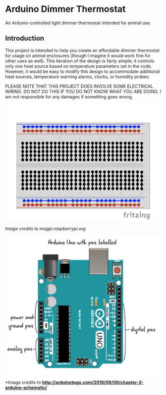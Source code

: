 # Arduino Dimmer Thermostat
An Arduino-controlled light dimmer thermostat intended for animal use.
## Introduction
This project is intended to help you create an affordable dimmer thermostat for usage on animal enclosures (though I imagine it would work fine for other uses as well). This iteration of the design is fairly simple; it controls only one heat source based on temperature parameters set in the code. However, it would be easy to modify this design to accommodate additional heat sources, temperature warning alarms, clocks, or humidity probes. 

PLEASE NOTE THAT THIS PROJECT DOES INVOLVE SOME ELECTRICAL WIRING. DO NOT DO THIS IF YOU DO NOT KNOW WHAT YOU ARE DOING. I am not responsible for any damages if something goes wrong.

![](images/Breadboard_Anno.jpeg)

*Image credits to magpi.raspberrypi.org*

![](images/arduino.PNG)

*Image credits to **http://arduinotogo.com/2016/09/09/chapter-3-arduino-schematic/**
